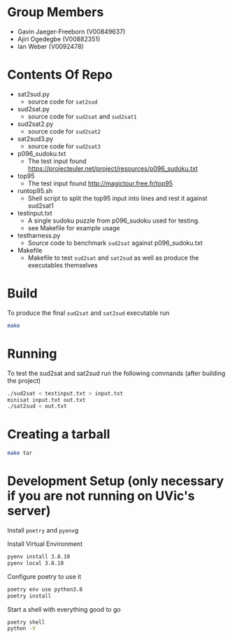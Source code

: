 # Group Members
- Gavin Jaeger-Freeborn (V00849637)
- Ajiri Ogedegbe (V00882351)
- Ian Weber (V0092478)

# Contents Of Repo
- sat2sud.py
  - source code for `sat2sud`
- sud2sat.py
  - source code for `sud2sat` and `sud2sat1`
- sud2sat2.py
  - source code for `sud2sat2`
- sat2sud3.py
  - source code for `sud2sat3`
- p096_sudoku.txt 
  - The test input found https://projecteuler.net/project/resources/p096_sudoku.txt
- top95 
  - The test input found http://magictour.free.fr/top95
- runtop95.sh
  - Shell script to split the top95 input into lines and rest it against sud2sat1
- testinput.txt 
  - A single sudoku puzzle from p096_sudoku used for testing.
  - see Makefile for example usage
- testharness.py
  - Source code to benchmark `sud2sat` against p096_sudoku.txt
- Makefile
  - Makefile to test `sud2sat` and `sat2sud` as well as produce the
    executables themselves

# Build

To produce the final `sud2sat` and `sat2sud` executable run

```bash
make
```

# Running

To test the sud2sat and sat2sud run the following commands (after building the project)

```bash
./sud2sat < testinput.txt > input.txt
minisat input.txt out.txt
./sat2sud < out.txt
```

# Creating a tarball

```bash
make tar
```

# Development Setup (only necessary if you are not running on UVic's server)
Install `poetry` and `pyenv`g

Install Virtual Environment
```bash
pyenv install 3.8.10
pyenv local 3.8.10
```

Configure poetry to use it
```bash
poetry env use python3.8
poetry install
```

Start a shell with everything good to go
```bash
poetry shell
python -V
```
